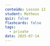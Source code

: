 ```yaml
---
conteúdo: Lesson 12
student: Matheus
quiz: false
flashcards: false
tags:
  - private
data: 2025-07-14
---
```

